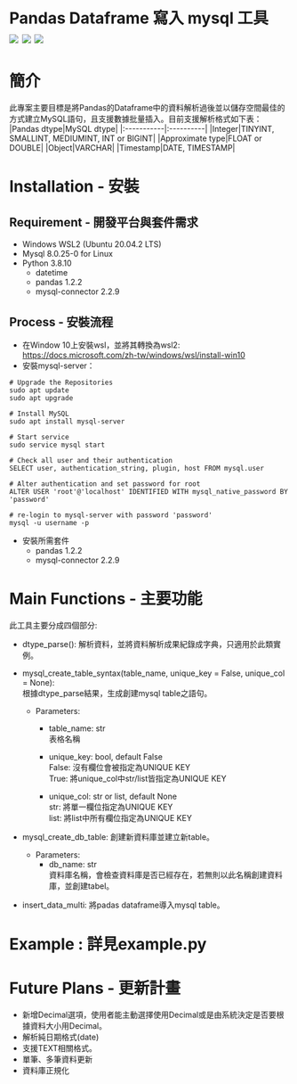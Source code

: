 Pandas Dataframe 寫入 mysql 工具  
![](https://img.shields.io/badge/python-3.8-blue) ![](https://img.shields.io/badge/MySQL-8.0.25--0%20LTS-orange) ![](https://img.shields.io/badge/Ubuntu-20.04.2%20LTS-orange)
===============================
# 簡介
此專案主要目標是將Pandas的Dataframe中的資料解析過後並以儲存空間最佳的方式建立MySQL語句，且支援數據批量插入。目前支援解析格式如下表：  
|Pandas dtype|MySQL dtype|
|:-----------|:----------|
|Integer|TINYINT, SMALLINT, MEDIUMINT, INT or BIGINT|
|Approximate type|FLOAT or DOUBLE|
|Object|VARCHAR|
|Timestamp|DATE, TIMESTAMP|

# Installation - 安裝
## Requirement - 開發平台與套件需求

* Windows WSL2 (Ubuntu 20.04.2 LTS)
* Mysql 8.0.25-0 for Linux
* Python 3.8.10
  * datetime 
  * pandas 1.2.2
  * mysql-connector 2.2.9

## Process - 安裝流程
* 在Window 10上安裝wsl，並將其轉換為wsl2: https://docs.microsoft.com/zh-tw/windows/wsl/install-win10
* 安裝mysql-server：
````
# Upgrade the Repositories
sudo apt update 
sudo apt upgrade

# Install MySQL
sudo apt install mysql-server

# Start service
sudo service mysql start

# Check all user and their authentication 
SELECT user, authentication_string, plugin, host FROM mysql.user

# Alter authentication and set password for root
ALTER USER 'root'@'localhost' IDENTIFIED WITH mysql_native_password BY 'password'

# re-login to mysql-server with password 'password'
mysql -u username -p
````
* 安裝所需套件
  * pandas 1.2.2
  * mysql-connector 2.2.9


# Main Functions - 主要功能
此工具主要分成四個部分: 
* dtype_parse(): 解析資料，並將資料解析成果紀錄成字典，只適用於此類實例。
* mysql_create_table_syntax(table_name, unique_key = False, unique_col = None):  
根據dtype_parse結果，生成創建mysql table之語句。  

  * Parameters:
    * table_name: str  
    表格名稱  

    * unique_key: bool, default False  
    False: 沒有欄位會被指定為UNIQUE KEY  
    True: 將unique_col中str/list皆指定為UNIQUE KEY  

    * unique_col: str or list, default None  
    str: 將單一欄位指定為UNIQUE KEY  
    list: 將list中所有欄位指定為UNIQUE KEY

* mysql_create_db_table: 創建新資料庫並建立新table。
  * Parameters:
    * db_name: str  
    資料庫名稱，會檢查資料庫是否已經存在，若無則以此名稱創建資料庫，並創建tabel。  

* insert_data_multi: 將padas dataframe導入mysql table。

# Example : 詳見example.py

# Future Plans - 更新計畫
* 新增Decimal選項，使用者能主動選擇使用Decimal或是由系統決定是否要根據資料大小用Decimal。
* 解析純日期格式(date)
* 支援TEXT相關格式。
* 單筆、多筆資料更新
* 資料庫正規化


